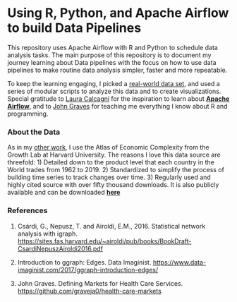 # Using R, Python, and Apache Airflow to build Data Pipelines 

This repository uses Apache Airflow with R and Python to schedule data analysis tasks. The main purpose of this repository is to document my journey learning about Data pipelines with the focus on how to use data pipelines to make routine data analysis simpler, faster and more repeatable.

To keep the learning engaging, I picked a [real-world data set](https://doi.org/10.7910/DVN/H8SFD2), and used a series of modular scripts to analyze this data and to create visualizations. Special gratitude to [Laura Calcagni](https://lcalcagni.medium.com/running-r-scripts-in-airflow-using-airflow-bashoperators-6d827f5da5b1) for the inspiration to learn about [**Apache Airflow**](https://airflow.apache.org/), and to [John Graves](https://github.com/graveja0/health-care-markets) for teaching me everything I know about R and programming.

### About the Data

As in my [other work](https://github.com/LNshuti/LNSHUTI.github.io), I use the Atlas of Economic Complexity from the Growth Lab at Harvard University. The reasons I love this data source are threefold: 1) Detailed down to the product level that each country in the World trades from 1962 to 2019. 2) Standardized to simplify the process of building time series to track changes over time. 3) Regularly used and highly cited source with over fifty thousand downloads. It is also publicly available and can be downloaded [**here**](https://dataverse.harvard.edu/dataset.xhtml?persistentId=doi:10.7910/DVN/H8SFD2)



### References
1. Csárdi, G., Nepusz, T. and Airoldi, E.M., 2016. Statistical network analysis with igraph.
         https://sites.fas.harvard.edu/~airoldi/pub/books/BookDraft-CsardiNepuszAiroldi2016.pdf
         
         
2. Introduction to ggraph: Edges. Data Imaginist. 
         https://www.data-imaginist.com/2017/ggraph-introduction-edges/
         
         
3. John Graves. Defining Markets for Health Care Services.
         https://github.com/graveja0/health-care-markets
